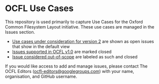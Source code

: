 # OCFL Use Cases

This repository is used primarily to capture Use Cases for the Oxford Common Filesystem Layout initiative. These use cases are managed in the Issues section.

  * [Use cases under consideration for version 2](https://github.com/OCFL/Use-Cases/issues) are shown as open issues that show in the default view
  * [Issues supported in OCFL v1.0](https://github.com/OCFL/Use-Cases/milestone/1?closed=1) are marked closed
  * [Issue considered out-of-scope](https://github.com/OCFL/Use-Cases/issues?utf8=%E2%9C%93&q=is%3Aissue+label%3A%22Confirmed%3A+Out-of-scope%22) are labeled as such and closed

If you would like access to add and manage issues, please contact The OCFL Editors ([ocfl-editors@googlegroups.com](mailto:ocfl-editors@googlegroups.com)) with your name, organisation, and GitHub username.
